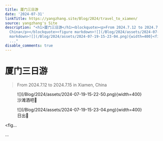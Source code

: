 ```yaml
---
title: 厦门三日游
date: '2024-07-31'
linkTitle: https://yangzhang.site/Blog/2024/travel_to_xiamen/
source: yangzhang's Site
description: "<h1>厦门三日游</h1><blockquote><p>From 2024.7.12 to 2024.7.15 in Xiamen,
  China</p></blockquote><figure markdown>![](/Blog/2024/assets/2024-07-19-15-22-50.png){width=400}<figcaption>沙滩酒吧\U0001F37A</figcaption></figure><figure
  markdown>![](/Blog/2024/assets/2024-07-19-15-23-04.png){width=400}<figcaption>日出\U0001F304</figcaption></figure><p>&lt;fig...</p>
  ..."
disable_comments: true
---
```

<h1>厦门三日游</h1><blockquote><p>From 2024.7.12 to 2024.7.15 in Xiamen, China</p></blockquote><figure markdown>![](/Blog/2024/assets/2024-07-19-15-22-50.png){width=400}<figcaption>沙滩酒吧🍺</figcaption></figure><figure markdown>![](/Blog/2024/assets/2024-07-19-15-23-04.png){width=400}<figcaption>日出🌄</figcaption></figure><p>&lt;fig...</p> ...